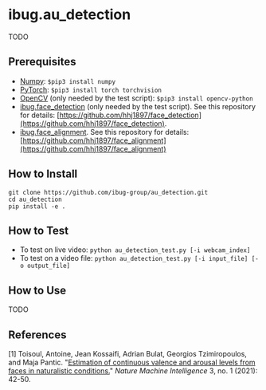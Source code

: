 # ibug.au_detection
TODO

## Prerequisites
* [Numpy](https://www.numpy.org/): `$pip3 install numpy`
* [PyTorch](https://pytorch.org/): `$pip3 install torch torchvision`
* [OpenCV](https://opencv.org/) (only needed by the test script): `$pip3 install opencv-python`
* [ibug.face_detection](https://github.com/hhj1897/face_detection) (only needed by the test script). See this repository for details: [https://github.com/hhj1897/face_detection](https://github.com/hhj1897/face_detection).
* [ibug.face_alignment](https://github.com/hhj1897/face_alignment). See this repository for details: [https://github.com/hhj1897/face_alignment](https://github.com/hhj1897/face_alignment)

## How to Install
```
git clone https://github.com/ibug-group/au_detection.git
cd au_detection
pip install -e .
```

## How to Test
* To test on live video: `python au_detection_test.py [-i webcam_index]`
* To test on a video file: `python au_detection_test.py [-i input_file] [-o output_file]`

## How to Use
TODO

## References
\[1\] Toisoul, Antoine, Jean Kossaifi, Adrian Bulat, Georgios Tzimiropoulos, and Maja Pantic. "[Estimation of continuous valence and arousal levels from faces in naturalistic conditions.](https://rdcu.be/cdnWi)" _Nature Machine Intelligence_ 3, no. 1 (2021): 42-50.

